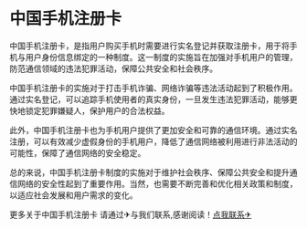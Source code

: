 # 中国手机注册卡

中国手机注册卡，是指用户购买手机时需要进行实名登记并获取注册卡，用于将手机与用户身份信息绑定的一种制度。这一制度的实施旨在加强对手机用户的管理，防范通信领域的违法犯罪活动，保障公共安全和社会秩序。

中国手机注册卡的实施对于打击手机诈骗、网络诈骗等违法活动起到了积极作用。通过实名登记，可以追踪手机使用者的真实身份，一旦发生违法犯罪活动，能够更快地锁定犯罪嫌疑人，保护用户的合法权益。

此外，中国手机注册卡也为手机用户提供了更加安全和可靠的通信环境。通过实名注册，可以有效减少虚假身份的手机用户，降低了通信网络被利用进行非法活动的可能性，保障了通信网络的安全稳定。

总的来说，中国手机注册卡制度的实施对于维护社会秩序、保障公共安全和提升通信网络的安全性起到了重要作用。当然，也需要不断完善和优化相关政策和制度，以适应社会发展和用户需求的变化。

更多关于中国手机注册卡 请通过✈与我们联系,感谢阅读！[点我联系✈](https://www.G208.com)
